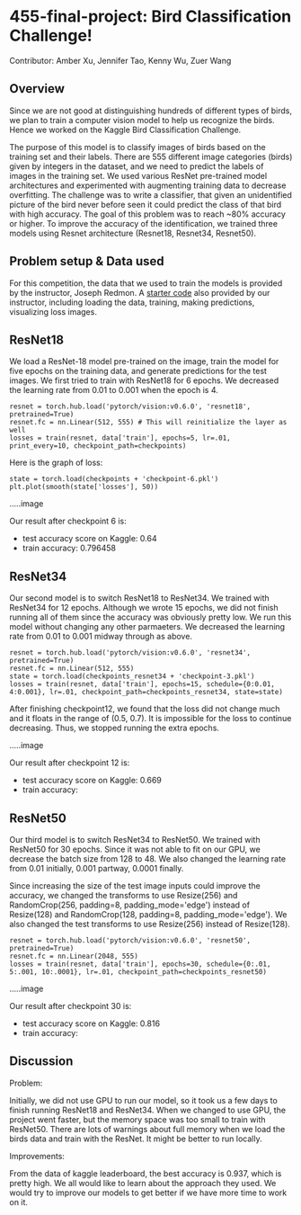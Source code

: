 # 455-final-project: Bird Classification Challenge!
Contributor: Amber Xu,
             Jennifer Tao,
             Kenny Wu,
             Zuer Wang
             
## Overview
Since we are not good at distinguishing hundreds of different types of birds, we plan to train a computer vision model to help us recognize the birds. Hence we worked on the Kaggle Bird Classification Challenge. 

The purpose of this model is to classify images of birds based on the training set and their labels. There are 555 different image categories (birds) given by integers in the dataset, and we need to predict the labels of images in the training set. We used various ResNet pre-trained model architectures and experimented with augmenting training data to decrease overfitting. The challenge was to write a classifier, that given an unidentified picture of the bird never before seen it could predict the class of that bird with high accuracy. 
The goal of this problem was to reach ~80% accuracy or higher. To improve the accuracy of the identification, we trained three models using Resnet architecture (Resnet18, Resnet34, Resnet50).

## Problem setup & Data used
For this competition, the data that we used to train the models is provided by the instructor, Joseph Redmon.
A [starter code](https://colab.research.google.com/drive/1kHo8VT-onDxbtS3FM77VImG35h_K_Lav#scrollTo=yRzPDiVzsyGz) also provided by our instructor, including loading the data, training, making predictions, visualizing loss images.

## ResNet18

We load a ResNet-18 model pre-trained on the image, train the model for five epochs on the training data, and generate predictions for the test images. We first tried to train with ResNet18 for 6 epochs. We decreased the learning rate from 0.01 to 0.001 when the epoch is 4.
```
resnet = torch.hub.load('pytorch/vision:v0.6.0', 'resnet18', pretrained=True)
resnet.fc = nn.Linear(512, 555) # This will reinitialize the layer as well
losses = train(resnet, data['train'], epochs=5, lr=.01, print_every=10, checkpoint_path=checkpoints)
```

Here is the graph of loss:
```
state = torch.load(checkpoints + 'checkpoint-6.pkl')
plt.plot(smooth(state['losses'], 50))
```
.....image

Our result after checkpoint 6 is:
  - test accuracy score on Kaggle: 0.64
  - train accuracy: 0.796458

## ResNet34
Our second model is to switch ResNet18 to ResNet34. We trained with ResNet34 for 12 epochs. Although we wrote 15 epochs, we did not finish running all of them since the accuracy was obviously pretty low. We run this model without changing any other parmaeters. We decreased the learning rate from 0.01 to 0.001 midway through as above.
```
resnet = torch.hub.load('pytorch/vision:v0.6.0', 'resnet34', pretrained=True)
resnet.fc = nn.Linear(512, 555)
state = torch.load(checkpoints_resnet34 + 'checkpoint-3.pkl')
losses = train(resnet, data['train'], epochs=15, schedule={0:0.01, 4:0.001}, lr=.01, checkpoint_path=checkpoints_resnet34, state=state)
```

After finishing checkpoint12, we found that the loss did not change much and it floats in the range of (0.5, 0.7). It is impossible for the loss to continue decreasing. Thus, we stopped running the extra epochs.

.....image

Our result after checkpoint 12 is: 
  - test accuracy score on Kaggle: 0.669
  - train accuracy: 

## ResNet50
Our third model is to switch ResNet34 to ResNet50. We trained with ResNet50 for 30 epochs. Since it was not able to fit on our GPU, we decrease the batch size from 128 to 48. We also changed the learning rate from 0.01 initially, 0.001 partway, 0.0001 finally.

Since increasing the size of the test image inputs could improve the accuracy, we changed the transforms to use Resize(256) and RandomCrop(256, padding=8, padding_mode='edge') instead of Resize(128) and RandomCrop(128, padding=8, padding_mode='edge'). We also changed the test transforms to use Resize(256) instead of Resize(128).
```
resnet = torch.hub.load('pytorch/vision:v0.6.0', 'resnet50', pretrained=True)
resnet.fc = nn.Linear(2048, 555)
losses = train(resnet, data['train'], epochs=30, schedule={0:.01, 5:.001, 10:.0001}, lr=.01, checkpoint_path=checkpoints_resnet50)
```

.....image

Our result after checkpoint 30 is: 
  - test accuracy score on Kaggle: 0.816
  - train accuracy:

## Discussion
Problem:

Initially, we did not use GPU to run our model, so it took us a few days to finish running ResNet18 and ResNet34. When we changed to use GPU, the project went faster, but the memory space was too small to train with ResNet50. There are lots of warnings about full memory when we load the birds data and train with the ResNet. It might be better to run locally.

Improvements: 

From the data of kaggle leaderboard, the best accuracy is 0.937, which is pretty high. We all would like to learn about the approach they used. We would try to improve our models to get better if we have more time to work on it.
